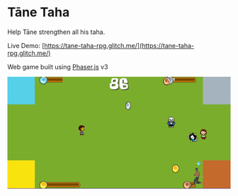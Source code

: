 Tāne Taha
=================

Help Tāne strengthen all his taha.

Live Demo: [https://tane-taha-rpg.glitch.me/](https://tane-taha-rpg.glitch.me/)

Web game built using [Phaser.js](http://phaser.io/) v3

![Tāne Taha screenshot](https://github.com/tairea/tane-taha/blob/main/screenshot.PNG?raw=true)

